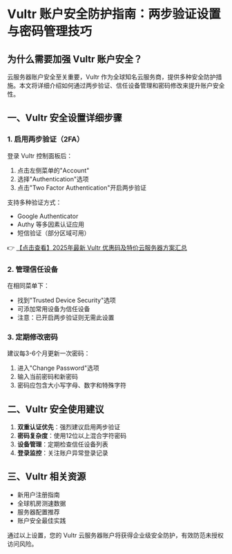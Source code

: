 # Vultr 账户安全防护指南：两步验证设置与密码管理技巧

## 为什么需要加强 Vultr 账户安全？

云服务器账户安全至关重要，Vultr 作为全球知名云服务商，提供多种安全防护措施。本文将详细介绍如何通过两步验证、信任设备管理和密码修改来提升账户安全性。

## 一、Vultr 安全设置详细步骤

### 1. 启用两步验证（2FA）

登录 Vultr 控制面板后：
1. 点击左侧菜单的"Account"
2. 选择"Authentication"选项
3. 点击"Two Factor Authentication"开启两步验证

支持多种验证方式：
- Google Authenticator
- Authy 等多因素认证应用
- 短信验证（部分区域可用）

👉 [【点击查看】2025年最新 Vultr 优惠码及特价云服务器方案汇总](https://bit.ly/VuLtr)

### 2. 管理信任设备

在相同菜单下：
- 找到"Trusted Device Security"选项
- 可添加常用设备为信任设备
- 注意：已开启两步验证则无需此设置

### 3. 定期修改密码

建议每3-6个月更新一次密码：
1. 进入"Change Password"选项
2. 输入当前密码和新密码
3. 密码应包含大小写字母、数字和特殊字符

## 二、Vultr 安全使用建议

1. **双重认证优先**：强烈建议启用两步验证
2. **密码复杂度**：使用12位以上混合字符密码
3. **设备管理**：定期检查信任设备列表
4. **登录监控**：关注账户异常登录记录

## 三、Vultr 相关资源

- 新用户注册指南
- 全球机房测速数据
- 服务器配置推荐
- 账户安全最佳实践

通过以上设置，您的 Vultr 云服务器账户将获得企业级安全防护，有效防范未授权访问风险。